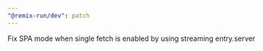 ```yaml
---
"@remix-run/dev": patch
---
```


Fix SPA mode when single fetch is enabled by using streaming entry.server
